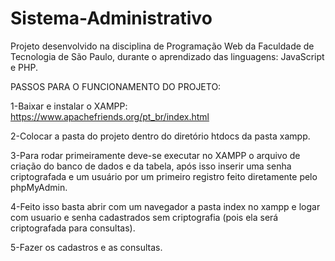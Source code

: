 # Sistema-Administrativo
Projeto desenvolvido na disciplina de Programação Web da Faculdade de Tecnologia de São Paulo, durante o aprendizado das linguagens: JavaScript e PHP.

PASSOS PARA O FUNCIONAMENTO DO PROJETO:

1-Baixar e instalar o XAMPP: https://www.apachefriends.org/pt_br/index.html

2-Colocar a pasta do projeto dentro do diretório htdocs da pasta xampp.

3-Para rodar primeiramente deve-se executar no XAMPP o arquivo de criação do banco de dados e da tabela, após isso 
inserir uma senha criptografada e um usuário por um primeiro registro feito diretamente pelo phpMyAdmin.

4-Feito isso basta abrir com um navegador a pasta index no xampp e logar com usuario e senha 
cadastrados sem criptografia (pois ela será criptografada para consultas).

5-Fazer os cadastros e as consultas.
